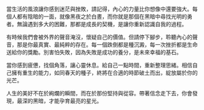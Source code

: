當生活的風浪讓你感到迷茫與挫敗，請記得，內心的力量比你想像中還要強大。每個人都有陰暗的一面，就像黑夜之於白晝，而你就是那個在黑暗中尋找光明的勇者。無論遇到多大的困難，那都是成長的契機，是讓你重新認識自我的過程。

有時候我們會被外界的聲音淹沒，懷疑自己的價值。但請停下腳步，聆聽內心的聲音，那是你最真實、最純粹的存在。每一個跌倒都是種沉澱，每一次挫折都是生命送給你的獎勵。別害怕失敗，因為失敗是成功的養分，是未來幸福的基石。

當你感到疲憊，找個角落，讓心靈休息。給自己一點時間，重新整理思緒。相信自己擁有重生的能力，如同春天的種子，終將在合適的時節破土而出，綻放屬於你的光芒。

人生的美好不在於絢爛的瞬間，而在於那份堅持與從容。帶著信念走下去，你會發現，最深的黑暗，才能孕育最亮的星光。